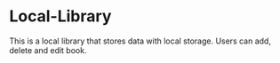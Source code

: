 # Local-Library
This is a local library that stores data with local storage. Users can add, delete and edit book.
